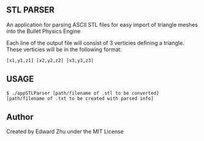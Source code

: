 STL PARSER
------------
An application for parsing ASCII STL files for easy import of triangle meshes into the Bullet Physics Engine

Each line of the output file will consist of 3 verticies defining a triangle. These verticies will be in the following format: 

    [x1,y1,z1] [x2,y2,z2] [x3,y3,z3]

USAGE
-----------
    $ ./appSTLParser [path/filename of .stl to be converted] [path/filename of .txt to be created with parsed info]

Author
-----------
Created by Edward Zhu under the MIT License
